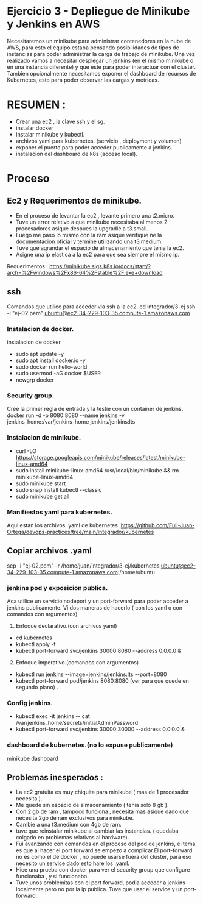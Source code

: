 # Ejercicio 3 - Depliegue de Minikube y Jenkins en AWS
Necesitaremos un minikube para administrar contenedores en la nube de AWS, para esto el equipo estaba pensando posibilidades de tipos
de instancias para poder administrar la carga de trabajo de minikube.
Una vez realizado vamos a necesitar desplegar un jenkins (en el mismo minikube o en una instancia diferente) y que este para poder
interactuar con el cluster.
Tambien opcionalmente necesitamos exponer el dashboard de recursos de Kubernetes, esto para poder observar las cargas y metricas.

# RESUMEN :
- Crear una ec2 , la clave ssh y el sg.
- instalar docker
- instalar minikube y kubectl.
- archivos yaml para kubernetes. (servicio , deployment y volumen)
- exponer el puerto para poder acceder publicamente a jenkins.
- instalacion del dashboard de k8s (acceso local).

# Proceso

## Ec2 y Requerimentos de minikube.

* En el proceso de levantar la ec2 , levante primero una t2.micro.
* Tuve un error relativo a que minikube necesitaba al menos 2 procesadores asique despues la upgradie a t3.small.
* Luego me paso lo mismo con la ram asique verifique ne la documentacion oficial y termine utilizando una t3.medium.
* Tuve que agrandar el espacio de almacenamiento que tenia la ec2.
* Asigne una ip elastica a la ec2 para que sea siempre el mismo ip.

Requerimentos :
<https://minikube.sigs.k8s.io/docs/start/?arch=%2Fwindows%2Fx86-64%2Fstable%2F.exe+download>
 


## ssh
Comandos que utilice para acceder via ssh a la ec2.
cd integrador/3-ej
ssh -i "ej-02.pem" ubuntu@ec2-34-229-103-35.compute-1.amazonaws.com

### Instalacion de docker.
instalacion de docker
- sudo apt update -y
- sudo apt install docker.io -y
- sudo docker run hello-world
- sudo usermod -aG docker $USER
- newgrp docker

### Security group.
Cree la primer regla de entrada y la testie con un container de jenkins.
docker run -d -p 8080:8080 --name jenkins -v jenkins_home:/var/jenkins_home jenkins/jenkins:lts

### Instalacion de minikube.
- curl -LO https://storage.googleapis.com/minikube/releases/latest/minikube-linux-amd64
- sudo install minikube-linux-amd64 /usr/local/bin/minikube && rm minikube-linux-amd64
- sudo minikube start
- sudo snap install kubectl --classic
- sudo minikube get all

### Manifiestos yaml para kubernetes.
Aqui estan los archivos .yaml de kubernetes.
<https://github.com/Full-Juan-Ortega/devops-practices/tree/main/integrador/kubernetes>

## Copiar archivos .yaml
scp -i "ej-02.pem" -r /home/juan/integrador/3-ej/kubernetes ubuntu@ec2-34-229-103-35.compute-1.amazonaws.com:/home/ubuntu


### jenkins pod y exposicion publica.
Aca utilice un servicio nodeport y un port-forward para poder acceder a jenkins publicamente.
Vi dos maneras de hacerlo ( con los yaml o con comandos con argumentos)
1. Enfoque declarativo.(con archivos yaml)
- cd kubernetes
- kubectl apply -f .
- kubectl port-forward svc/jenkins 30000:8080 --address 0.0.0.0 &
2. Enfoque imperativo.(comandos con argumentos)
- kubectl run jenkins --image=jenkins/jenkins:lts --port=8080
- kubectl port-forward pod/jenkins 8080:8080 (ver para que quede en segundo plano)
.

### Config jenkins.

- kubectl exec -it jenkins -- cat /var/jenkins_home/secrets/initialAdminPassword
- kubectl port-forward svc/jenkins 30000:30000 --address 0.0.0.0 &


### dashboard de kubernetes.(no lo expuse publicamente)

minikube dashboard





## Problemas inesperados : 
- La ec2 gratuita es muy chiquita para minikube ( mas de 1 procesador necesita ).
- Me quede sin espacio de almacenamiento ( tenia solo 8 gb ).
- Con 2 gb de ram , tampoco funciona , necesita mas asique dado que necesita 2gb de ram exclusivos para minikube.
- Cambie a una t3.medium con 4gb de ram.
- tuve que reinstalar minikube al cambiar las instancias. ( quedaba colgado en problemas relativos al hardware).
- Fui avanzando con comandos en el proceso del pod de jenkins, el tema es que al hacer el port forward se empezo a complicar.El port-forward no es como el de docker , no puede usarse fuera del cluster, para eso necesito un service dado esto hare los .yaml.
- Hice una prueba con docker para ver el security group que configure funcionaba , y si funcionaba.
- Tuve unos problemitas con el port forward, podia acceder a jenkins localmente pero no por la ip publica. Tuve que usar el service y un port-forward.

